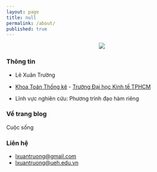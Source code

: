 ```yaml
---
layout: page
title: null
permalink: /about/
published: true
---
```


<p align="center">

<img src="https://pngimage.net/wp-content/uploads/2018/06/mati%C3%A8re-png.png">

</p>

### Thông tin

  - Lê Xuân Trường

  - [Khoa Toán Thống kê](http://sems.ueh.edu.vn) - [Trường Đại học Kinh tế TPHCM](https://ueh.edu.vn/)

  - Lĩnh vực nghiên cứu: Phương trình đạo hàm riêng

### Về trang blog

  Cuộc sống 

### Liên hệ

  - [lxuantruong@gmail.com](mailto:lxuantruong@gmail.com)
  - [lxuantruong@ueh.edu.vn](mailto:lxuantruong@ueh.edu.vn)
